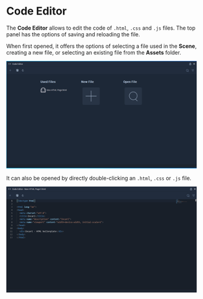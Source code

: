 # Code Editor

The **Code Editor** allows to edit the code of `.html`, `.css` and `.js` files. The top panel has the options of saving and reloading the file.

When first opened, it offers the options of selecting a file used in the **Scene**, creating a new file, or selecting an existing file from the **Assets** folder.

![](../.gitbook/assets/code-editor.png)

It can also be opened by directly double-clicking an `.html`, `.css` or `.js` file.

![](../.gitbook/assets/code-editor-html.png)
